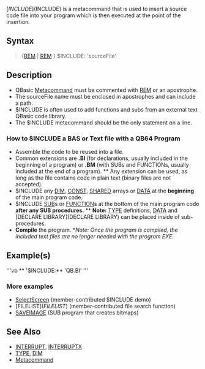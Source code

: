 [$INCLUDE]($INCLUDE) is a metacommand that is used to insert a source code file into your program which is then executed at the point of the insertion.


## Syntax

>  {[REM](REM) | [REM](REM) } $INCLUDE: 'sourceFile'


## Description

* QBasic [Metacommand](Metacommand) must be commented with [REM](REM) or an apostrophe.
* The sourceFile name must be enclosed in apostrophes and can include a path.
* $INCLUDE is often used to add functions and subs from an external text QBasic code library.
* The $INCLUDE metacommand should be the only statement on a line.


### How to $INCLUDE a BAS or Text file with a QB64 Program

* Assemble the code to be reused into a file.
* Common extensions are **.BI** (for declarations, usually included in the beginning of a program) or **.BM** (with SUBs and FUNCTIONs, usually included at the end of a program).
** Any extension can be used, as long as the file contains code in plain text (binary files are not accepted).
* $INCLUDE any [DIM](DIM), [CONST](CONST), [SHARED](SHARED) arrays or [DATA](DATA) at the **beginning** of the main program code. 
* $INCLUDE [SUB](SUB)s or [FUNCTION](FUNCTION)s at the bottom of the main program code **after any SUB procedures.**
** **Note:** [TYPE](TYPE) definitions, [DATA](DATA) and [DECLARE LIBRARY](DECLARE LIBRARY) can be placed inside of sub-procedures.
* **Compile** the program.
**Note: Once the program is compiled, the included text files are no longer needed with the program EXE.*


## Example(s)


'''vb
** '$INCLUDE:** 'QB.BI'
'''


### More examples

* [SelectScreen](SelectScreen) (member-contributed $INCLUDE demo) 
* [FILELIST$](FILELIST$) (member-contributed file search function)
* [SAVEIMAGE](SAVEIMAGE) (SUB program that creates bitmaps)


## See Also

* [INTERRUPT](INTERRUPT), [INTERRUPTX](INTERRUPTX) 
* [TYPE](TYPE), [DIM](DIM)
* [Metacommand](Metacommand)




